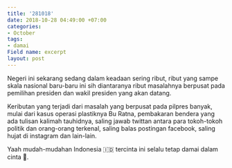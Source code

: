 ```yaml
---
title: '281018'
date: 2018-10-28 04:49:00 +07:00
categories:
- October
tags:
- damai
Field name: excerpt
layout: post
---
```


Negeri ini sekarang sedang dalam keadaan sering ribut, ribut yang sampe skala nasional baru-baru ini sih diantaranya ribut masalahnya berpusat pada pemilihan presiden dan wakil presiden yang akan datang.

Keributan yang terjadi dari masalah yang berpusat pada pilpres banyak, mulai dari kasus operasi plastiknya Bu Ratna, pembakaran bendera yang ada tulisan kalimah tauhidnya, saling jawab twittan antara para tokoh-tokoh politik dan orang-orang terkenal, saling balas postingan facebook, saling hujat di instagram dan lain-lain. 

Yaah mudah-mudahan Indonesia 🇮🇩 tercinta ini selalu tetap damai dalam cinta 🧡. 